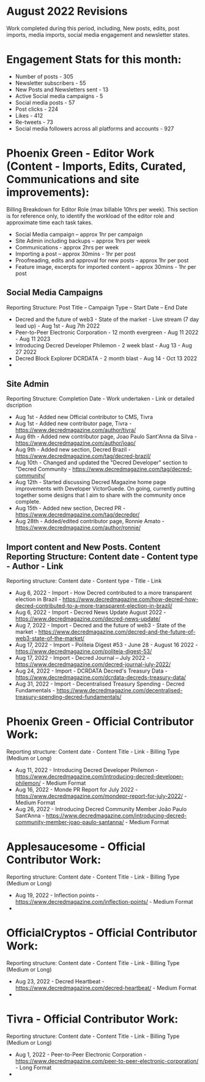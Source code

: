# August 2022 Revisions
Work completed during this period, including, New posts, edits, post imports, media imports, social media engagement and newsletter states.

# Engagement Stats for this month:
* Number of posts -  305
* Newsletter subscribers - 55
* New Posts and Newsletters sent - 13
* Active Social media campaigns - 5
* Social media posts - 57
* Post clicks - 224
* Likes - 412
* Re-tweets - 73
* Social media followers across all platforms and accounts - 927



# Phoenix Green - Editor Work (Content - Imports, Edits, Curated, Communications and site improvements):

Billing Breakdown for Editor Role (max billable 10hrs per week).
This section is for reference only, to identify the workload of the editor role and approximate time each task takes.
* Social Media campaign – approx 1hr per campaign
* Site Admin including backups – approx 1hrs per week
* Communications - approx 2hrs per week
* Importing a post – approx 30mins - 1hr per post
* Proofreading, edits and approval for new posts – approx 1hr per post
* Feature image, excerpts for imported content – approx 30mins - 1hr per post 

## Social Media Campaigns 
Reporting Structure: Post Title – Campaign Type – Start Date – End Date
* Decred and the future of web3 - State of the market - Live stream (7 day lead up) - Aug 1st - Aug 7th 2022
* Peer-to-Peer Electronic Corporation - 12 month evergreen - Aug 11 2022 - Aug 11 2023
* Introducing Decred Developer Philemon - 2 week blast - Aug 13 - Aug 27 2022
* Decred Block Explorer DCRDATA - 2 month blast - Aug 14 - Oct 13 2022
* 

## Site Admin
Reporting Structure: Completion Date - Work undertaken - Link or detailed dscription
* Aug 1st - Added new Official contributor to CMS, Tivra
* Aug 1st - Added new contributor page, Tivra - https://www.decredmagazine.com/author/tivra/
* Aug 6th - Added new contributor page, Joao Paulo Sant'Anna da Silva - https://www.decredmagazine.com/author/joao/
* Aug 9th - Added new section, Decred Brazil - https://www.decredmagazine.com/tag/decred-brazil/
* Aug 10th - Changed and updated the "Decred Developer" section to "Decred Community - https://www.decredmagazine.com/tag/decred-community/
* Aug 12th - Started discussing Decred Magazine home page improvements with Developer VictorGuede. On going, currently putting together some designs that I aim to share with the community once complete.
* Aug 15th - Added new section, Decred PR - https://www.decredmagazine.com/tag/decredpr/
* Aug 28th - Added/edited contributor page, Ronnie Amato - https://www.decredmagazine.com/author/ronnie/

## Import content and New Posts. Content Reporting Structure: Content date - Content type - Author - Link
Reporting structure: Content date - Content type - Title - Link
* Aug 6, 2022 - Import - How Decred contributed to a more transparent election in Brazil - https://www.decredmagazine.com/how-decred-how-decred-contributed-to-a-more-transparent-election-in-brazil/
* Aug 6, 2022 - Import - Decred News Update August 2022 - https://www.decredmagazine.com/decred-news-update/
* Aug 7, 2022 - Import - Decred and the future of web3 - State of the market - https://www.decredmagazine.com/decred-and-the-future-of-web3-state-of-the-market/
* Aug 17, 2022 - Import - Politeia Digest #53 - June 28 - August 16 2022 - https://www.decredmagazine.com/politeia-digest-53/
* Aug 17, 2022 - Import - Decred Journal – July 2022 - https://www.decredmagazine.com/decred-journal-july-2022/
* Aug 24, 2022 - Import - DCRDATA Decred's Treasury Data - https://www.decredmagazine.com/dcrdata-decreds-treasury-data/
* Aug 31, 2022 - Import - Decentralised Treasury Spending - Decred Fundamentals - https://www.decredmagazine.com/decentralised-treasury-spending-decred-fundamentals/


# Phoenix Green - Official Contributor Work:
Reporting structure: Content date - Content Title - Link - Billing Type (Medium or Long)
* Aug 11, 2022 - Introducing Decred Developer Philemon - https://www.decredmagazine.com/introducing-decred-developer-philemon/ - Medium Format
* Aug 16, 2022 - Monde PR Report for July 2022 - https://www.decredmagazine.com/mondepr-report-for-july-2022/ - Medium Format
* Aug 26, 2022 - Introducing Decred Community Member João Paulo Sant’Anna - https://www.decredmagazine.com/introducing-decred-community-member-joao-paulo-santanna/ - Medium Format

# Applesaucesome - Official Contributor Work:
Reporting structure: Content date - Content Title - Link - Billing Type (Medium or Long)
* Aug 19, 2022 - Inflection points - https://www.decredmagazine.com/inflection-points/ - Medium Format
* 

# OfficialCryptos - Official Contributor Work:
Reporting structure: Content date - Content Title - Link - Billing Type (Medium or Long)
* Aug 23, 2022 - Decred Heartbeat - https://www.decredmagazine.com/decred-heartbeat/ - Medium Format
* 

# Tivra - Official Contributor Work:
Reporting structure: Content date - Content Title - Link - Billing Type (Medium or Long)
* Aug 1, 2022 - Peer-to-Peer Electronic Corporation - https://www.decredmagazine.com/peer-to-peer-electronic-corporation/ - Long Format
* 
